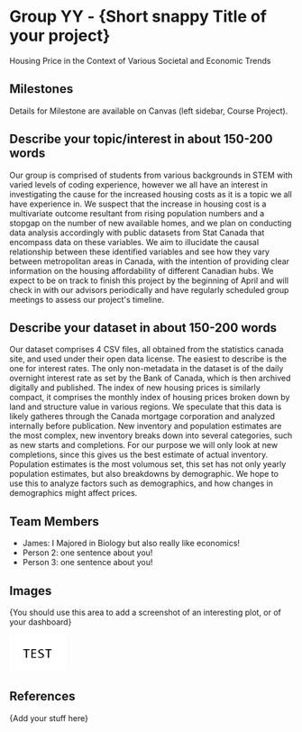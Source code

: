 # Group YY - {Short snappy Title of your project}

Housing Price in the Context of Various Societal and Economic Trends

## Milestones

Details for Milestone are available on Canvas (left sidebar, Course Project).

## Describe your topic/interest in about 150-200 words

Our group is comprised of students from various backgrounds in STEM with varied levels of coding experience, however we all have an interest in investigating the cause for the increased housing costs as it is a topic we all have experience in. We suspect that the increase in housing cost is a multivariate outcome resultant from rising population numbers and a stopgap on the number of new available homes, and we plan on conducting data analysis accordingly with public datasets from Stat Canada that encompass data on these variables. We aim to illucidate the causal relationship between these identified variables and see how they vary between metropolitan areas in Canada, with the intention of providing clear information on the housing affordability of different Canadian hubs. We expect to be on track to finish this project by the beginning of April and will check in with our advisors periodically and have regularly scheduled group meetings to assess our project's timeline. 

## Describe your dataset in about 150-200 words

Our dataset comprises 4 CSV files, all obtained from the statistics canada site, and used under their open data license. The easiest to describe is the one for interest rates. The only non-metadata in the dataset is of the daily overnight interest rate as set by the Bank of Canada, which is then archived digitally and published. The index of new housing prices is similarly compact, it comprises the monthly index of housing prices broken down by land and structure value in various regions. We speculate that this data is likely gatheres through the Canada mortgage corporation and analyzed internally before publication. New inventory and population estimates are the most complex, new inventory breaks down into several categories, such as new starts and completions. For our purpose we will only look at new completions, since this gives us the best estimate of actual inventory. Population estimates is the most volumous set, this set has not only yearly population estimates, but also breakdowns by demographic. We hope to use this to analyze factors such as demographics, and how changes in demographics might affect prices. 

## Team Members

- James: I Majored in Biology but also really like economics!
- Person 2: one sentence about you!
- Person 3: one sentence about you!

## Images

{You should use this area to add a screenshot of an interesting plot, or of your dashboard}

<img src ="images/test.png" width="100px">

## References

{Add your stuff here}



